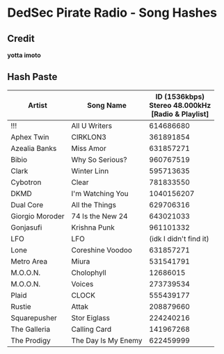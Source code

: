 # DedSec Pirate Radio - Song Hashes

## Credit

**yotta imoto**


## Hash Paste
| Artist                 | Song Name                  | ID (1536kbps)<br/>Stereo 48.000kHz<br/>[Radio & Playlist] 
| ---------------------- | -------------------------- | --------------------------------------------------------- 
| !!!                    | All U Writers              | 614686680                                                
| Aphex Twin             | CIRKLON3                   | 361891854                                                
| Azealia Banks          | Miss Amor                  | 631857271                                                
| Bibio                  | Why So Serious?            | 960767519                                                 
| Clark                  | Winter Linn                | 595713635                                                 
| Cybotron               | Clear                      | 781833550                                                 
| DKMD                   | I'm Watching You           | 1040156207                                                 
| Dual Core              | All the Things             | 629706316                                                
| Giorgio Moroder        | 74 Is the New 24           | 643021033                                                 
| Gonjasufi              | Krishna Punk               | 961101332                                                 
| LFO                    | LFO                        | (idk I didn't find it)                                                
| Lone                   | Coreshine Voodoo           | 631857271                                                 
| Metro Area             | Miura                      | 531541791                                                 
| M.O.O.N.               | Cholophyll                 | 12686015                                               
| M.O.O.N.               | Voices                     | 273739534                                                
| Plaid                  | CLOCK                      | 555439177                                                
| Rustie                 | Attak                      | 208879660                                                 
| Squarepusher           | Stor Eiglass               | 224240216                                               
| The Galleria           | Calling Card               | 141967268                                                 
| The Prodigy            | The Day Is My Enemy        | 622459999     
